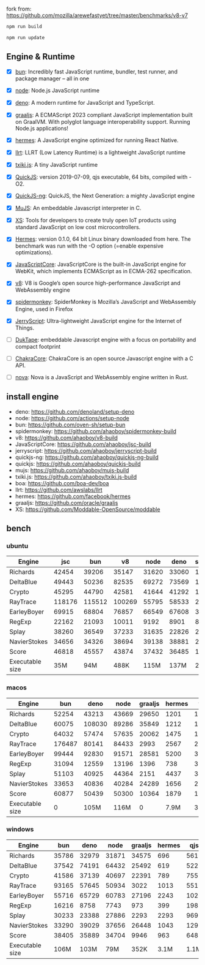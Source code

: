 fork from: https://github.com/mozilla/arewefastyet/tree/master/benchmarks/v8-v7

```bash
npm run build

npm run update
```

## Engine & Runtime

- [x] [bun](https://github.com/oven-sh/bun): Incredibly fast JavaScript runtime, bundler, test runner, and package manager – all in one
- [x] [node](https://github.com/nodejs/node): Node.js JavaScript runtime
- [x] [deno](https://github.com/denoland/deno): A modern runtime for JavaScript and TypeScript.
- [x] [graaljs](https://github.com/oracle/graaljs): A ECMAScript 2023 compliant JavaScript implementation built on GraalVM. With polyglot language interoperability support. Running Node.js applications!
- [x] [hermes](https://github.com/facebook/hermes): A JavaScript engine optimized for running React Native.
- [x] [llrt](https://github.com/awslabs/llrt): LLRT (Low Latency Runtime) is a lightweight JavaScript runtime
- [x] [txiki.js](https://github.com/saghul/txiki.js): A tiny JavaScript runtime
- [x] [QuickJS](https://bellard.org/quickjs/): version 2019-07-09, qjs executable, 64 bits, compiled with -O2.
- [x] [QuickJS-ng](https://github.com/quickjs-ng/quickjs): QuickJS, the Next Generation: a mighty JavaScript engine
- [x] [MuJS](https://github.com/ccxvii/mujs): An embeddable Javascript interpreter in C.
- [x] [XS](https://github.com/Moddable-OpenSource/moddable): Tools for developers to create truly open IoT products using standard JavaScript on low cost microcontrollers.
- [x] [Hermes](https://github.com/facebook/hermes): version 0.1.0, 64 bit Linux binary downloaded from here. The benchmark was run with the -O option (=enable expensive optimizations).
- [x] [JavaScriptCore](https://github.com/WebKit/webkit/tree/main/Source/JavaScriptCore): JavaScriptCore is the built-in JavaScript engine for WebKit, which implements ​ECMAScript as in ​ECMA-262 specification.
- [x] [v8](https://v8.dev/): V8 is Google’s open source high-performance JavaScript and WebAssembly engine
- [x] [spidermonkey](https://spidermonkey.dev/): SpiderMonkey is Mozilla’s JavaScript and WebAssembly Engine, used in Firefox
- [x] [JerryScript](https://github.com/jerryscript-project/jerryscript): Ultra-lightweight JavaScript engine for the Internet of Things.
- [ ] [DukTape](https://github.com/svaarala/duktape): embeddable Javascript engine with a focus on portability and compact footprint
- [ ] [ChakraCore](https://github.com/chakra-core/ChakraCore): ChakraCore is an open source Javascript engine with a C API.
- [ ] [nova](https://github.com/trynova/nova): Nova is a JavaScript and WebAssembly engine written in Rust.


## install engine

- deno: https://github.com/denoland/setup-deno
- node: https://github.com/actions/setup-node
- bun: https://github.com/oven-sh/setup-bun
- spidermonkey: https://github.com/ahaoboy/spidermonkey-build
- v8: https://github.com/ahaoboy/v8-build
- JavaScriptCore: https://github.com/ahaoboy/jsc-build
- jerryscript: https://github.com/ahaoboy/jerryscript-build
- quickjs-ng: https://github.com/ahaoboy/quickjs-ng-build
- quickjs: https://github.com/ahaoboy/quickjs-build
- mujs: https://github.com/ahaoboy/mujs-build
- txiki.js: https://github.com/ahaoboy/txiki.js-build
- boa: https://github.com/boa-dev/boa
- llrt: https://github.com/awslabs/llrt
- hermes: https://github.com/facebook/hermes
- graaljs: https://github.com/oracle/graaljs
- XS: https://github.com/Moddable-OpenSource/moddable


## bench

### ubuntu
| Engine | jsc | bun | v8 | node | deno | spidermonkey | graaljs | hermes | llrt | qjs | tjs | qjs(ng) | mujs | xst | boa | jerry |
| --- | --- | --- | --- | --- | --- | --- | --- | --- | --- | --- | --- | --- | --- | --- | --- | --- |
| Richards | 42454 | 39206 | 35147 | 31620 | 33060 | 13005 | 40799 | 1119 | 824 | 694 | 680 | 684 | 209 | 89.3 | 61.2 | 265 |
| DeltaBlue | 49443 | 50236 | 82535 | 69272 | 73569 | 12919 | 26401 | 1069 | 754 | 694 | 682 | 663 | 287 | 160 | 55.2 | 274 |
| Crypto | 45295 | 44790 | 42581 | 41644 | 41292 | 17487 | 15603 | 1359 | 731 | 767 | 611 | 613 | 180 | 313 | 81 | 281 |
| RayTrace | 118176 | 115512 | 100269 | 55795 | 58533 | 28359 | 5402 | 1564 | 1213 | 926 | 1120 | 1025 | 516 | 500 | 164 | 352 |
| EarleyBoyer | 69915 | 68804 | 76857 | 66549 | 67608 | 38131 | 35509 | 3403 | 2039 | 1525 | 1794 | 1548 | 540 | 341 | 196 | 0 |
| RegExp | 22162 | 21093 | 10011 | 9192 | 8901 | 8745 | 943 | 555 | 198 | 224 | 255 | 244 | 200 | 70.4 | 49.2 | 0 |
| Splay | 38260 | 36549 | 37233 | 31635 | 22826 | 23217 | 2937 | 3680 | 1889 | 1797 | 1972 | 1745 | 1192 | 392 | 233 | 0 |
| NavierStokes | 34656 | 34326 | 38694 | 39138 | 38881 | 21941 | 26040 | 1892 | 1170 | 1418 | 1013 | 1075 | 490 | 722 | 176 | 0 |
| Score | 46818 | 45557 | 43874 | 37432 | 36485 | 18572 | 11112 | 1551 | 915 | 859 | 857 | 819 | 370 | 250 | 107 | 0 |
| Executable size | 35M | 94M | 488K | 115M | 137M | 297M | 4.0K | 36M | 9.1M | 4.7M | 5.1M | 1.3M | 412K | 2.1M | 27M | 456K |
### macos
| Engine | bun | deno | node | graaljs | hermes | tjs | qjs(ng) | qjs | llrt | mujs | xst |
| --- | --- | --- | --- | --- | --- | --- | --- | --- | --- | --- | --- |
| Richards | 52254 | 43213 | 43669 | 29650 | 1201 | 1349 | 1305 | 1123 | 796 | 411 | 121 |
| DeltaBlue | 60075 | 108030 | 89286 | 35849 | 1212 | 1354 | 1184 | 1118 | 807 | 606 | 227 |
| Crypto | 64032 | 57474 | 57635 | 20062 | 1475 | 1217 | 1196 | 1318 | 469 | 313 | 564 |
| RayTrace | 176487 | 80141 | 84433 | 2993 | 2567 | 2157 | 1548 | 1224 | 1088 | 904 | 751 |
| EarleyBoyer | 99444 | 92830 | 91571 | 28581 | 5200 | 3303 | 2479 | 2171 | 1660 | 1029 | 485 |
| RegExp | 31094 | 12559 | 13196 | 1396 | 738 | 310 | 270 | 270 | 148 | 328 | 345 |
| Splay | 51103 | 40925 | 44364 | 2151 | 4437 | 3423 | 2245 | 2302 | 1815 | 786 | 563 |
| NavierStokes | 33653 | 40836 | 40284 | 24289 | 1656 | 2188 | 2200 | 2511 | 915 | 787 | 1707 |
| Score | 60877 | 50439 | 50300 | 10364 | 1879 | 1569 | 1324 | 1272 | 778 | 590 | 456 |
| Executable size | 0 | 105M | 116M | 0 | 7.9M | 3.6M | 1.0M | 920K | 0 | 432K | 1.6M |
### windows
| Engine | bun | deno | node | graaljs | hermes | qjs | tjs | qjs(ng) | llrt | mujs | boa |
| --- | --- | --- | --- | --- | --- | --- | --- | --- | --- | --- | --- |
| Richards | 35786 | 32979 | 31871 | 34575 | 696 | 561 | 434 | 434 | 420 | 237 | 48.2 |
| DeltaBlue | 37542 | 74191 | 64432 | 25492 | 619 | 522 | 403 | 397 | 369 | 331 | 41.2 |
| Crypto | 41586 | 37139 | 40697 | 22391 | 789 | 755 | 372 | 369 | 364 | 181 | 73.9 |
| RayTrace | 93165 | 57645 | 50934 | 3022 | 1013 | 551 | 734 | 571 | 598 | 453 | 132 |
| EarleyBoyer | 55716 | 65729 | 60783 | 27196 | 2243 | 1026 | 1114 | 967 | 997 | 534 | 135 |
| RegExp | 16216 | 8758 | 7743 | 973 | 399 | 198 | 216 | 186 | 190 | 197 | 42.6 |
| Splay | 30233 | 23388 | 27886 | 2293 | 2293 | 969 | 1328 | 985 | 1010 | 1157 | 169 |
| NavierStokes | 33290 | 39029 | 37656 | 26448 | 1043 | 1295 | 681 | 673 | 643 | 496 | 163 |
| Score | 38405 | 35889 | 34704 | 9946 | 963 | 648 | 565 | 507 | 504 | 375 | 86.3 |
| Executable size | 106M | 103M | 79M | 352K | 3.1M | 1.1M | 5.8M | 1.7M | 10M | 664K | 28M |
